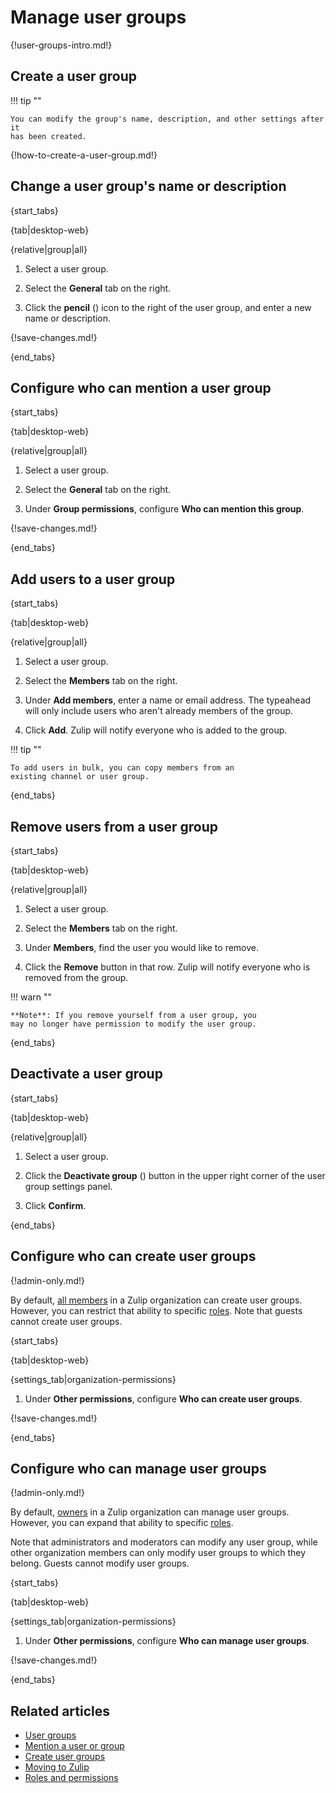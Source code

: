 # Manage user groups

{!user-groups-intro.md!}

## Create a user group

!!! tip ""

    You can modify the group's name, description, and other settings after it
    has been created.

{!how-to-create-a-user-group.md!}

## Change a user group's name or description

{start_tabs}

{tab|desktop-web}

{relative|group|all}

1. Select a user group.

1. Select the **General** tab on the right.

1. Click the **pencil** (<i class="fa fa-pencil"></i>) icon
   to the right of the user group, and enter a new name or description.

{!save-changes.md!}

{end_tabs}

## Configure who can mention a user group

{start_tabs}

{tab|desktop-web}

{relative|group|all}

1. Select a user group.

1. Select the **General** tab on the right.

1. Under **Group permissions**, configure **Who can mention this group**.

{!save-changes.md!}

{end_tabs}

## Add users to a user group

{start_tabs}

{tab|desktop-web}

{relative|group|all}

1. Select a user group.

1. Select the **Members** tab on the right.

1. Under **Add members**, enter a name or email address. The typeahead
   will only include users who aren't already members of the group.

1. Click **Add**. Zulip will notify everyone who is added to the group.

!!! tip ""

    To add users in bulk, you can copy members from an
    existing channel or user group.

{end_tabs}

## Remove users from a user group

{start_tabs}

{tab|desktop-web}

{relative|group|all}

1. Select a user group.

1. Select the **Members** tab on the right.

1. Under **Members**, find the user you would like to remove.

1. Click the **Remove** button in that row. Zulip will notify everyone who is
   removed from the group.

!!! warn ""

    **Note**: If you remove yourself from a user group, you
    may no longer have permission to modify the user group.

{end_tabs}

## Deactivate a user group

{start_tabs}

{tab|desktop-web}

{relative|group|all}

1. Select a user group.

1. Click the **Deactivate group** (<i class="fa fa-trash-o"></i>) button in the
   upper right corner of the user group settings panel.

1. Click **Confirm**.

{end_tabs}

## Configure who can create user groups

{!admin-only.md!}

By default, [all members](/help/roles-and-permissions) in a Zulip
organization can create user groups. However, you can restrict that
ability to specific [roles](/help/roles-and-permissions). Note that
guests cannot create user groups.

{start_tabs}

{tab|desktop-web}

{settings_tab|organization-permissions}

1. Under **Other permissions**, configure **Who can create user groups**.

{!save-changes.md!}

{end_tabs}

## Configure who can manage user groups

{!admin-only.md!}

By default, [owners](/help/roles-and-permissions) in a Zulip
organization can manage user groups. However, you can expand that
ability to specific [roles](/help/roles-and-permissions).

<!-- TODO: Remove this after #25942 is resolved and we've removed
the condition that only members can manage the group if they are
not admins or moderators. -->
Note that administrators and moderators can modify any user group,
while other organization members can only modify user groups to which
they belong. Guests cannot modify user groups.

{start_tabs}

{tab|desktop-web}

{settings_tab|organization-permissions}

1. Under **Other permissions**, configure **Who can manage user groups**.

{!save-changes.md!}

{end_tabs}

## Related articles

* [User groups](/help/user-groups)
* [Mention a user or group](/help/mention-a-user-or-group)
* [Create user groups](/help/create-user-groups)
* [Moving to Zulip](/help/moving-to-zulip)
* [Roles and permissions](/help/roles-and-permissions)
